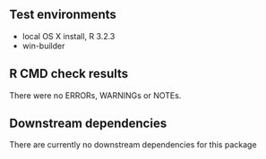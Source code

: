 ## Test environments
* local OS X install, R 3.2.3
* win-builder 

## R CMD check results
There were no ERRORs, WARNINGs or NOTEs. 

## Downstream dependencies
There are currently no downstream dependencies for this package

